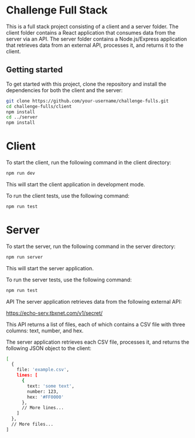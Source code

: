 # Challenge Full Stack

This is a full stack project consisting of a client and a server folder. The client folder contains a React application that consumes data from the server via an API. The server folder contains a Node.js/Express application that retrieves data from an external API, processes it, and returns it to the client.

## Getting started

To get started with this project, clone the repository and install the dependencies for both the client and the server:

```sh
git clone https://github.com/your-username/challenge-fulls.git
cd challenge-fulls/client
npm install
cd ../server
npm install
```
# Client
To start the client, run the following command in the client directory:
```sh
npm run dev
```
This will start the client application in development mode.

To run the client tests, use the following command:
```sh
npm run test
```
# Server
To start the server, run the following command in the server directory:
```sh
npm run server
```
This will start the server application.

To run the server tests, use the following command:
```sh
npm run test
```

API
The server application retrieves data from the following external API:

https://echo-serv.tbxnet.com/v1/secret/

This API returns a list of files, each of which contains a CSV file with three columns: text, number, and hex.

The server application retrieves each CSV file, processes it, and returns the following JSON object to the client:

```sh
[
  {
    file: 'example.csv',
    lines: [
      {
        text: 'some text',
        number: 123,
        hex: '#FF0000'
      },
      // More lines...
    ]
  },
  // More files...
]
```